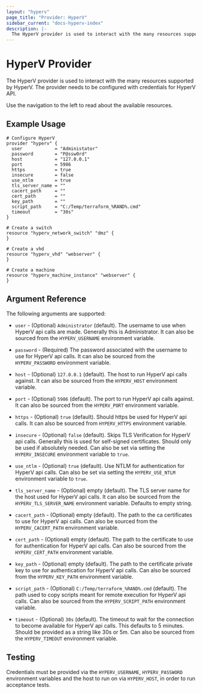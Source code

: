 ```yaml
---
layout: "hyperv"
page_title: "Provider: HyperV"
sidebar_current: "docs-hyperv-index"
description: |-
  The HyperV provider is used to interact with the many resources supported by HyperV. The provider needs to be configured with credentials for the HyperV API.
---
```


# HyperV Provider

The HyperV provider is used to interact with the many resources supported by HyperV. The provider needs to be configured with credentials for HyperV API.

Use the navigation to the left to read about the available resources.

## Example Usage

```hcl
# Configure HyperV
provider "hyperv" {
  user            = "Administator"
  password        = "P@ssw0rd"
  host            = "127.0.0.1"
  port            = 5986
  https           = true
  insecure        = false
  use_ntlm        = true
  tls_server_name = ""
  cacert_path     = ""
  cert_path       = ""
  key_path        = ""
  script_path     = "C:/Temp/terraform_%RAND%.cmd"
  timeout         = "30s"
}

# Create a switch
resource "hyperv_network_switch" "dmz" {
}

# Create a vhd
resource "hyperv_vhd" "webserver" {
}

# Create a machine
resource "hyperv_machine_instance" "webserver" {
}
```

## Argument Reference

The following arguments are supported:

* `user` - (Optional) `Administrator` (default). The username to use when HyperV api calls are made. Generally this is Administrator. It can also be sourced from the `HYPERV_USERNAME` environment variable.

* `password` - (Required) The password associated with the username to use for HyperV api calls. It can also be sourced from the `HYPERV_PASSWORD` environment variable.

* `host` - (Optional) `127.0.0.1` (default). The host to run HyperV api calls against. It can also be sourced from the `HYPERV_HOST` environment variable.

* `port` - (Optional) `5986` (default). The port to run HyperV api calls against. It can also be sourced from the `HYPERV_PORT` environment variable.

* `https` - (Optional) `true` (default). Should https be used for HyperV api calls. It can also be sourced from `HYPERV_HTTPS` environment variable.

* `insecure` - (Optional) `false` (default). Skips TLS Verification for HyperV api calls. Generally this is used for self-signed certificates. Should only be used if absolutely needed. Can also be set via setting the `HYPERV_INSECURE` environment variable to `true`.

* `use_ntlm` - (Optional) `true` (default). Use NTLM for authentication for HyperV api calls. Can also be set via setting the `HYPERV_USE_NTLM` environment variable to `true`.

* `tls_server_name` - (Optional) empty (default). The TLS server name for the host used for HyperV api calls. It can also be sourced from the `HYPERV_TLS_SERVER_NAME` environment variable. Defaults to empty string.

* `cacert_path` - (Optional) empty (default). The path to the ca certificates to use for HyperV api calls. Can also be sourced from the `HYPERV_CACERT_PATH` environment variable.

* `cert_path` - (Optional) empty (default). The path to the certificate to use for authentication for HyperV api calls. Can also be sourced from the `HYPERV_CERT_PATH` environment variable.

* `key_path` - (Optional) empty (default). The path to the certificate private key to use for authentication for HyperV api calls. Can also be sourced from the `HYPERV_KEY_PATH` environment variable.

* `script_path` - (Optional) `C:/Temp/terraform_%RAND%.cmd` (default). The path used to copy scripts meant for remote execution for HyperV api calls. Can also be sourced from the `HYPERV_SCRIPT_PATH` environment variable.

* `timeout` - (Optional) `30s` (default). The timeout to wait for the connection to become available for HyperV api calls. This defaults to 5 minutes. Should be provided as a string like 30s or 5m. Can also be sourced from the `HYPERV_TIMEOUT` environment variable.

## Testing

Credentials must be provided via the `HYPERV_USERNAME`, `HYPERV_PASSWORD` environment variables and the host to run on via `HYPERV_HOST`, in order to run acceptance tests.
